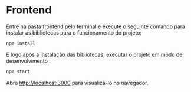 # Frontend

Entre na pasta frontend pelo terminal e execute o seguinte comando para instalar as bibliotecas para o funcionamento do projeto: 
```bash 
npm install 
```
E logo após a instalação das bibliotecas, executar o projeto em modo de desenvolvimento : 
```bash 
npm start 
```
Abra [http://localhost:3000](http://localhost:3000)  para visualizá-lo no navegador.